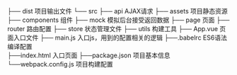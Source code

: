 ├── dist  项目输出文件
└── src
    ├── api  AJAX请求
    ├── assets  项目静态资源
    ├── components  组件
    ├── mock 模拟后台接受返回数据
    ├── page 页面
    ├── router 路由配置
    ├── store  状态管理文件
    ├── utils  构建工具
    ├── App.vue 页面入口文件
    ├── main.js 入口js，用到的配置相关的逻辑
├──.babelrc ES6语法编译配置  
├──index.html 入口页面
├──package.json 项目基本信息
└──webpack.config.js 项目构建配置